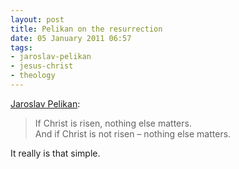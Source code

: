 ```yaml
---
layout: post
title: Pelikan on the resurrection
date: 05 January 2011 06:57
tags:
- jaroslav-pelikan
- jesus-christ
- theology
---
```

[Jaroslav Pelikan](http://en.wikipedia.org/wiki/Jaroslav_Pelikan):

>If Christ is risen, nothing else matters.<br>
>And if Christ is not risen – nothing else matters.

It really is that simple.

